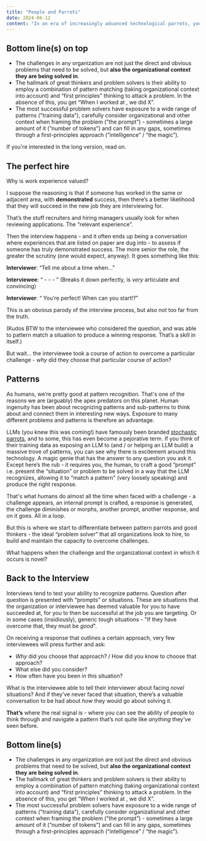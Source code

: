 ```yaml
---
title: "People and Parrots"
date: 2024-06-12
content: "In an era of increasingly advanced technological parrots, you add value by becoming an increasingly advanced human."
---
```


## Bottom line(s) on top

- The challenges in any organization are not just the direct and obvious problems that need to be solved, but **also the organizational context they are being solved in**.
- The hallmark of great thinkers and problem solvers is their ability to employ a combination of pattern matching (taking organizational context into account) and “first principles” thinking to attack a problem. In the absence of this, you get “When I worked at <name drop FAANG category companies>, we did X”.
- The most successful problem solvers have exposure to a wide range of patterns ("training data"), carefully consider organizational and other context when framing the problem (”the prompt”) - sometimes a large amount of it (”number of tokens”) and can fill in any gaps, sometimes through a first-principles approach (”intelligence” / “the magic”).

If you're interested in the long version, read on.

## The perfect hire

Why is work experience valued?

I suppose the reasoning is that if someone has worked in the same or adjacent area, with **demonstrated** success, then there’s a better likelihood that they will succeed in the new job they are interviewing for. 

That’s the stuff recruiters and hiring managers usually look for when reviewing applications. The “relevant experience”. 

Then the interview happens - and it often ends up being a conversation where experiences that are listed on paper are dug into - to assess if someone has truly demonstrated success. The more senior the role, the greater the scrutiny (one would expect, anyway). It goes something like this:

**Interviewer**: “Tell me about a time when…”

**Interviewee**: “<Situation> - <Task> - <Action> - <Result>” (Breaks it down perfectly, is _very_ articulate and convincing)

**Interviewer**: “<Star Struck> You’re perfect! When can you start!?”

This is an obvious parody of the interview process, but also not too far from the truth.

(Kudos BTW to the interviewee who considered the question, and was able to pattern match a situation to produce a winning response. That’s a skill in itself.)

But wait… the interviewee took a course of action to overcome a particular challenge - *why* did they choose that particular course of action? 

## Patterns

As humans, we’re pretty good at pattern recognition. That's one of the reasons we are (arguably) the apex predators on this planet. Human ingenuity has been about recognizing patterns and sub-patterns to think about and connect them in interesting new ways. Exposure to many different problems and patterns is therefore an advantage. 

LLMs (you knew this was coming!) have famously been branded [stochastic parrots](https://en.wikipedia.org/wiki/Stochastic_parrot), and to some, this has even become a pejorative term. If you think of their training data as exposing an LLM to (and / or helping an LLM build) a massive trove of patterns, you can see why there is excitement around this technology. A magic genie that has the answer to any question you ask it. Except here’s the rub - it requires you, the human, to craft a good “prompt” i.e. present the “situation” or problem to be solved in a way that the LLM recognizes, allowing it to “match a pattern" (very loosely speaking) and produce the right response.

That's what humans do almost all the time when faced with a challenge - a challenge appears, an internal prompt is crafted, a response is generated, the challenge diminishes or morphs, another prompt, another response, and on it goes. All in a loop.

But this is where we start to differentiate between pattern parrots and good thinkers - the ideal “problem solver” that all organizations look to hire, to build and maintain the capacity to overcome challenges.

What happens when the challenge and the organizational context in which it occurs is novel?

## Back to the Interview

Interviews tend to test your ability to recognize patterns. Question after question is presented with “prompts” or situations. These are situations that the organization or interviewee has deemed valuable for you to have succeeded at, for you to then be successful at the job you are targeting. Or in some cases (insidiously), generic tough situations - "If they have overcome that, they must be _good_".

On receiving a response that outlines a certain approach, very few interviewees will press further and ask:

- _Why_ did you choose that approach? / How did you know to choose that approach?
- What else did you consider?
- How often have you been in this situation?

What is the interviewee able to tell their interviewer about facing _novel_ situations? And if they’ve never faced that situation, there’s a valuable conversation to be had about _how_ they would go about solving it.

**That’s** where the real signal is - where you can see the ability of people to think through and navigate a pattern that’s not quite like _anything_ they’ve seen before. 

## Bottom line(s)

- The challenges in any organization are not just the direct and obvious problems that need to be solved, but **also the organizational context they are being solved in**.
- The hallmark of great thinkers and problem solvers is their ability to employ a combination of pattern matching (taking organizational context into account) and “first principles” thinking to attack a problem. In the absence of this, you get “When I worked at <name drop FAANG category companies>, we did X”.
- The most successful problem solvers have exposure to a wide range of patterns ("training data"), carefully consider organizational and other context when framing the problem (”the prompt”) - sometimes a large amount of it (”number of tokens”) and can fill in any gaps, sometimes through a first-principles approach (”intelligence” / “the magic”).
